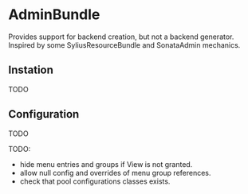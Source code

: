 AdminBundle
==========

Provides support for backend creation, but not a backend generator.
Inspired by some SyliusResourceBundle and SonataAdmin mechanics.

## Instation
TODO

## Configuration
TODO




TODO:
- hide menu entries and groups if View is not granted.
- allow null config and overrides of menu group references.
- check that pool configurations classes exists.